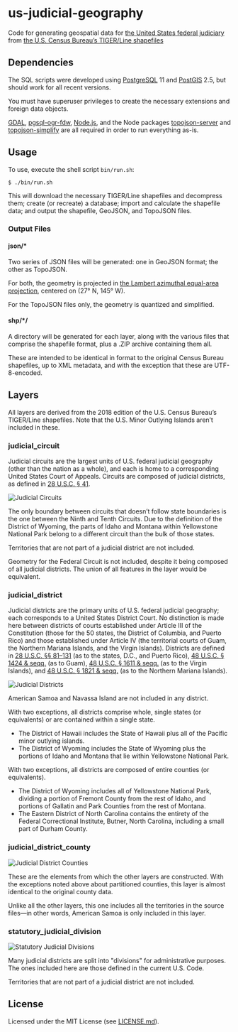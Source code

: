 # us-judicial-geography

Code for generating geospatial data for [the United States federal judiciary](https://www.uscourts.gov/about-federal-courts/court-role-and-structure) from [the U.S. Census Bureau’s TIGER/Line shapefiles](https://www.census.gov/geographies/mapping-files/time-series/geo/tiger-line-file.html)

## Dependencies

The SQL scripts were developed using [PostgreSQL](https://www.postgresql.org/) 11 and [PostGIS](http://postgis.net/) 2.5, but should work for all recent versions.

You must have superuser privileges to create the necessary extensions and foreign data objects.

[GDAL](https://gdal.org/index.html), [pgsql-ogr-fdw](https://github.com/pramsey/pgsql-ogr-fdw), [Node.js](https://nodejs.org), and the Node packages [topojson-server](https://github.com/topojson/topojson-server) and [topojson-simplify](https://github.com/topojson/topojson-simplify) are all required in order to run everything as-is.

## Usage

To use, execute the shell script `bin/run.sh`:

    $ ./bin/run.sh

This will download the necessary TIGER/Line shapefiles and decompress them; create (or recreate) a database; import and calculate the shapefile data; and output the shapefile, GeoJSON, and TopoJSON files.

### Output Files

#### json/\*

Two series of JSON files will be generated: one in GeoJSON format; the other as TopoJSON.

For both, the geometry is projected in [the Lambert azimuthal equal-area projection](https://en.wikipedia.org/wiki/Lambert_azimuthal_equal-area_projection), centered on (27° N, 145° W).

For the TopoJSON files only, the geometry is quantized and simplified.

#### shp/\*/

A directory will be generated for each layer, along with the various files that comprise the shapefile format, plus a .ZIP archive containing them all.

These are intended to be identical in format to the original Census Bureau shapefiles, up to XML metadata, and with the exception that these are UTF-8-encoded.

## Layers

All layers are derived from the 2018 edition of the U.S. Census Bureau’s TIGER/Line shapefiles. Note that the U.S. Minor Outlying Islands aren’t included in these.

### judicial_circuit

Judicial circuits are the largest units of U.S. federal judicial geography (other than the nation as a whole), and each is home to a corresponding United States Court of Appeals. Circuits are composed of judicial districts, as defined in [28 U.S.C. § 41](https://uscode.house.gov/browse/prelim@title28/part1/chapter3/section41).

![Judicial Circuits](./images/judicial_circuit.png)

The only boundary between circuits that doesn’t follow state boundaries is the one between the Ninth and Tenth Circuits. Due to the definition of the District of Wyoming, the parts of Idaho and Montana within Yellowstone National Park belong to a different circuit than the bulk of those states.

Territories that are not part of a judicial district are not included.

Geometry for the Federal Circuit is not included, despite it being composed of all judicial districts. The union of all features in the layer would be equivalent.

### judicial_district

Judicial districts are the primary units of U.S. federal judicial geography; each corresponds to a United States District Court. No distinction is made here between districts of courts established under Article III of the Constitution (those for the 50 states, the District of Columbia, and Puerto Rico) and those established under Article IV (the territorial courts of Guam, the Northern Mariana Islands, and the Virgin Islands). Districts are defined in [28 U.S.C. §§ 81–131](https://uscode.house.gov/browse/prelim@title28/part1/chapter5) (as to the states, D.C., and Puerto Rico), [48 U.S.C. § 1424 & seqq.](https://uscode.house.gov/browse/prelim@title48/chapter8A/subchapter4) (as to Guam), [48 U.S.C. § 1611 & seqq.](https://uscode.house.gov/browse/prelim@title48/chapter12/subchapter5) (as to the Virgin Islands), and [48 U.S.C. § 1821 & seqq.](https://uscode.house.gov/browse/prelim@title48/chapter17/subchapter2) (as to the Northern Mariana Islands).

![Judicial Districts](./images/judicial_district.png)

American Samoa and Navassa Island are not included in any district.

With two exceptions, all districts comprise whole, single states (or equivalents) or are contained within a single state.

* The District of Hawaii includes the State of Hawaii plus all of the Pacific minor outlying islands.
* The District of Wyoming includes the State of Wyoming plus the portions of Idaho and Montana that lie within Yellowstone National Park.

With two exceptions, all districts are composed of entire counties (or equivalents).

* The District of Wyoming includes all of Yellowstone National Park, dividing a portion of Fremont County from the rest of Idaho, and portions of Gallatin and Park Counties from the rest of Montana.
* The Eastern District of North Carolina contains the entirety of the Federal Correctional Institute, Butner, North Carolina, including a small part of Durham County.

### judicial_district_county

![Judicial District Counties](./images/judicial_district_county.png)

These are the elements from which the other layers are constructed. With the exceptions noted above about partitioned counties, this layer is almost identical to the original county data.

Unlike all the other layers, this one includes all the territories in the source files—in other words, American Samoa is only included in this layer.

### statutory_judicial_division

![Statutory Judicial Divisions](./images/statutory_judicial_division.png)

Many judicial districts are split into "divisions" for administrative purposes. The ones included here are those defined in the current U.S. Code.

Territories that are not part of a judicial district are not included.

## License

Licensed under the MIT License (see [LICENSE.md](LICENSE.md)).
